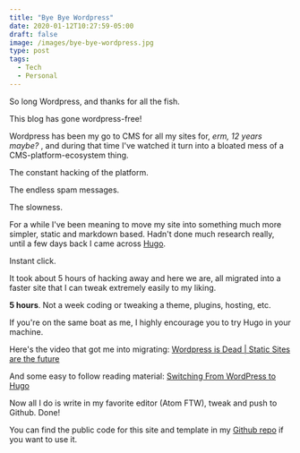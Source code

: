 ```yaml
---
title: "Bye Bye Wordpress"
date: 2020-01-12T10:27:59-05:00
draft: false
image: /images/bye-bye-wordpress.jpg
type: post
tags:
  - Tech
  - Personal
---
```


So long Wordpress, and thanks for all the fish.

<!--more-->

This blog has gone wordpress-free!

Wordpress has been my go to CMS for all my sites for, _erm, 12 years maybe?_ , and during that time I've watched it turn into a bloated mess of a CMS-platform-ecosystem thing.

The constant hacking of the platform.

The endless spam messages.

The slowness.

For a while I've been meaning to move my site into something much more simpler, static and markdown based. Hadn't done much research really, until a few days back I came across [Hugo](https://gohugo.io/).

Instant click.

It took about 5 hours of hacking away and here we are, all migrated into a faster site that I can tweak extremely easily to my liking.

**5 hours**. Not a week coding or tweaking a theme, plugins, hosting, etc.

If you're on the same boat as me, I highly encourage you to try Hugo in your machine.

Here's the video that got me into migrating: [Wordpress is Dead | Static Sites are the future](https://www.youtube.com/watch?v=6JaBian3vgI)

And some easy to follow reading material: [Switching From WordPress to Hugo](https://www.smashingmagazine.com/2019/05/switch-wordpress-hugo/)

Now all I do is write in my favorite editor (Atom FTW), tweak and push to Github. Done!

You can find the public code for this site and template in my [Github repo](https://github.com/andresmax/andresmax) if you want to use it.
